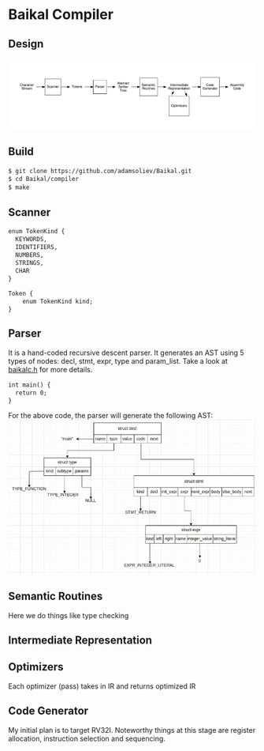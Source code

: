 # Baikal Compiler

## Design

![Compiler Design](./assets/compiler_stages.png)

## Build
```bash
$ git clone https://github.com/adamsoliev/Baikal.git
$ cd Baikal/compiler 
$ make
```

## Scanner

```
enum TokenKind {
  KEYWORDS,
  IDENTIFIERS,
  NUMBERS,
  STRINGS,
  CHAR
}
```

```
Token {
    enum TokenKind kind;
}
```

## Parser 
It is a hand-coded recursive descent parser. It generates an AST using 5 types of nodes: decl, stmt, expr, type and param_list. Take a look at [baikalc.h](./baikalc.h) for more details.
```
int main() {
  return 0;
}
```
For the above code, the parser will generate the following AST:
![First Example](./assets/first_example.png)

## Semantic Routines
Here we do things like type checking

## Intermediate Representation


## Optimizers
Each optimizer (pass) takes in IR and returns optimized IR

## Code Generator
My initial plan is to target RV32I. 
Noteworthy things at this stage are register allocation, instruction selection and
sequencing.

